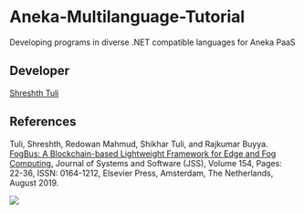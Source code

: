 # Aneka-Multilanguage-Tutorial
Developing programs in diverse .NET compatible languages for Aneka PaaS


## Developer

[Shreshth Tuli](https://www.github.com/shreshthtuli)

## References
Tuli, Shreshth, Redowan Mahmud, Shikhar Tuli, and Rajkumar Buyya. [FogBus: A Blockchain-based Lightweight Framework for Edge and Fog Computing.](http://buyya.com/papers/FogBus-JSS.pdf) Journal of Systems and Software (JSS), Volume 154, Pages: 22-36, ISSN: 0164-1212, Elsevier Press, Amsterdam, The Netherlands, August 2019.

[![](http://www.cloudbus.org/logo/cloudbuslogo-v5a.png)](http://cloudbus.org/)
